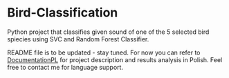 # Bird-Classification
Python project that classifies given sound of one of the 5 selected bird spiecies using SVC and Random Forest Classifier.

README file is to be updated - stay tuned. For now you can refer to [DocumentationPL](https://github.com/EmiliaCodes/Bird-Classification/blob/main/DocumentationPL.pdf) for project description and results analysis in Polish. Feel free to contact me for language support.
